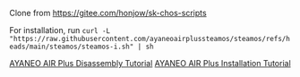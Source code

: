 Clone from https://gitee.com/honjow/sk-chos-scripts

For installation, run `curl -L "https://raw.githubusercontent.com/ayaneoairplussteamos/steamos/refs/heads/main/steamos/steamos-i.sh" | sh`

[AYANEO AIR Plus Disassembly Tutorial](https://vimeo.com/1099046872)
[AYANEO AIR Plus Installation Tutorial](https://vimeo.com/1099047428)
